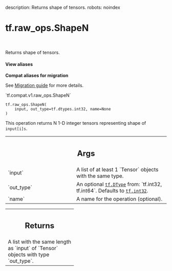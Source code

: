 description: Returns shape of tensors.
robots: noindex

# tf.raw_ops.ShapeN

<!-- Insert buttons and diff -->

<table class="tfo-notebook-buttons tfo-api nocontent" align="left">

</table>



Returns shape of tensors.

<section class="expandable">
  <h4 class="showalways">View aliases</h4>
  <p>
<b>Compat aliases for migration</b>
<p>See
<a href="https://www.tensorflow.org/guide/migrate">Migration guide</a> for
more details.</p>
<p>`tf.compat.v1.raw_ops.ShapeN`</p>
</p>
</section>

<pre class="devsite-click-to-copy prettyprint lang-py tfo-signature-link">
<code>tf.raw_ops.ShapeN(
    input, out_type=tf.dtypes.int32, name=None
)
</code></pre>



<!-- Placeholder for "Used in" -->

This operation returns N 1-D integer tensors representing shape of `input[i]s`.

<!-- Tabular view -->
 <table class="responsive fixed orange">
<colgroup><col width="214px"><col></colgroup>
<tr><th colspan="2"><h2 class="add-link">Args</h2></th></tr>

<tr>
<td>
`input`
</td>
<td>
A list of at least 1 `Tensor` objects with the same type.
</td>
</tr><tr>
<td>
`out_type`
</td>
<td>
An optional <a href="../../tf/dtypes/DType.md"><code>tf.DType</code></a> from: `tf.int32, tf.int64`. Defaults to <a href="../../tf.md#int32"><code>tf.int32</code></a>.
</td>
</tr><tr>
<td>
`name`
</td>
<td>
A name for the operation (optional).
</td>
</tr>
</table>



<!-- Tabular view -->
 <table class="responsive fixed orange">
<colgroup><col width="214px"><col></colgroup>
<tr><th colspan="2"><h2 class="add-link">Returns</h2></th></tr>
<tr class="alt">
<td colspan="2">
A list with the same length as `input` of `Tensor` objects with type `out_type`.
</td>
</tr>

</table>

